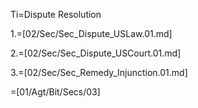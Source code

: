 Ti=Dispute Resolution

1.=[02/Sec/Sec_Dispute_USLaw.01.md]

2.=[02/Sec/Sec_Dispute_USCourt.01.md]

3.=[02/Sec/Sec_Remedy_Injunction.01.md]

=[01/Agt/Bit/Secs/03]